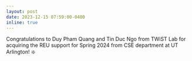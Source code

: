 ```yaml
---
layout: post
date: 2023-12-15 07:59:00-0400
inline: true
---
```


Congratulations to Duy Pham Quang and Tin Duc Ngo from TWiST Lab for acquiring the REU support for Spring 2024 from CSE department at UT Arlington! :sparkle:


